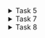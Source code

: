 </details>

<details>

<summary>Task 5</summary>

### RC4

Working of RC4

#### Main Things:

1. Key Scheduling
2. Key Stream Generation
3. Encryption and Decryption

#### Encryption Procedure

The user inputs a plain text file and a secret key.
The encryption engine then generates the keystream by using KSA and PRGA Algorithm.
This keystream is now XOR with the plain text, this XORing is done byte by byte to produce the encrypted text.
The encrypted text is then sent to the intended receiver, the intended receiver will then decrypted the text and after decryption, the receiver will get the original plain text.

#### Decryption Procedure

Decryption is achieved by doing the same byte-wise X-OR operation on the Ciphertext.

</details>

<details>
<summary>Task 7</summary>

### RSA

- Select two large prime numbers, p and q.
- n = p x q, where n is called the modulus for encryption and decryption.
- Φ(n) = (P-1)(Q-1)
- Choose value of **e** such that 1<e<n and gcd(Φ(n), e) = 1;
- calculate d = e <sup>-1</sup> modΦ(n) => e d modΦ(n) = 1
- pubK = {e, n}
- privK = {d, n}

##### ENC

C = M<sup>e</sup>modN

##### DEC

M = C<sup>d</sup>modN

</details>

<details>
  <summary>Task 8</summary>
 
   ### Deffie-Hellman
    
|Alice|Bob|
|:----|:----|
|Public Keys available = P, G|Public Keys available = P, G|
|Private Key Selected = a|Private Key Selected = b|
|Key generated =x = G<sup>a</sup> mod P|Key generated =y = G<sup>b</sup> mod P|
|Exchange of generated keys takes place|
|Key received = y|key received = x|
|Generated Secret Key =k_a = y<sup>a</sup> mod P| Generated Secret Key =k_b = x<sup>b</sup> mod P|
|Algebraically, it can be shown thatk_a = k_b|
|Users now have a symmetric secret key to encrypt|
